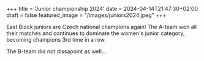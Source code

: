 +++
title = 'Junior championship 2024'
date = 2024-04-14T21:47:30+02:00
draft = false
featured_image = "/images/juniors2024.jpeg"
+++

East Block juniors are Czech national champions again! The A-team won all their matches and continues to dominate the women's junior category, becoming champions 3rd time in a row.

<!--more-->

The B-team did not dissapoint as well...